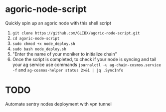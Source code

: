 # agoric-node-script

Quickly spin up an agoric node with this shell script


1. `git clone https://github.com/GLIBX/agoric-node-script.git`
2. `cd agoric-node-script`
3. `sudo chmod +x node_deploy.sh`
4. `sudo bash node_deploy.sh`
5. "Enter the name of your moniker to initialize chain"
7. Once the script is completed, to check if your node is syncing  and tail your ag service use commands `journalctl -u ag-chain-cosmos.service -f` and  `ag-cosmos-helper status 2>&1 | jq .SyncInfo`




# TODO

Automate sentry nodes deployment with vpn tunnel
